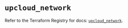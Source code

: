# `upcloud_network`

Refer to the Terraform Registry for docs: [`upcloud_network`](https://registry.terraform.io/providers/upcloudltd/upcloud/5.30.0/docs/resources/network).
